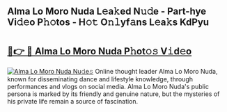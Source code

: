 ## Alma Lo Moro Nuda L𝚎a𝚔ed N𝚞𝚍e - Part-hye Vi𝚍𝚎o P𝚑𝚘tos - H𝚘𝚝 O𝚗𝚕yf𝚊ns L𝚎a𝚔s KdPyu

# <h2><a href="http://kf51xg.oniu.top/?m=Alma+Lo+Moro+Nuda">🔗👉 🔴 Alma Lo Moro Nuda P𝚑ot𝚘𝚜 V𝚒d𝚎o</a></h2>

[![Alma Lo Moro Nuda Nu𝚍e𝚜](https://i.imgur.com/0qMVB7G.gif)](http://kf51xg.oniu.top/?m=Alma+Lo+Moro+Nuda)
Online thought leader Alma Lo Moro Nuda, known for disseminating dance and lifestyle knowledge, through performances and vlogs on social media. Alma Lo Moro Nuda's public persona is marked by its friendly and genuine nature, but the mysteries of his private life remain a source of fascination.  
